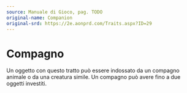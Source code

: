 ```yaml
---
source: Manuale di Gioco, pag. TODO
original-name: Companion
original-srd: https://2e.aonprd.com/Traits.aspx?ID=29
---
```


# Compagno

Un oggetto con questo tratto può essere indossato da un compagno animale o da
una creatura simile. Un compagno può avere fino a due oggetti investiti.
